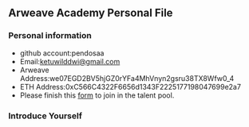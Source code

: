 ## Arweave Academy Personal File

### Personal information

- github account:pendosaa
- Email:ketuwilddwi@gmail.com
- Arweave Address:we07EGD2BV5hjGZ0rYFa4MhVnyn2gsru38TX8Wfw0_4
- ETH Address:0xC566C4322F6656d1343F2225177198047699e2a7
- Please finish this [form](https://docs.google.com/forms/d/e/1FAIpQLSfWA5fIIcBgmRppm3jNz5vmf9Mai_QMVil-2pO4r7YKn_Zhtw/viewform?usp=sf_link) to join in the talent pool.

### Introduce Yourself
